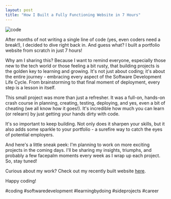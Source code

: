 ```yaml
---
layout: post
title: "How I Built a Fully Functioning Website in 7 Hours"
---
```

<img target="assets/img/posts/code.jpeg" alt="code">

After months of not writing a single line of code (yes, even coders need a break!), I decided to dive right back in. And guess what? I built a portfolio website from scratch in just 7 hours!

Why am I sharing this? Because I want to remind everyone, especially those new to the tech world or those feeling a bit rusty, that building projects is the golden key to learning and growing. It's not just about coding; it's about the entire journey - embracing every aspect of the Software Development Life Cycle. From brainstorming to that final moment of deployment, every step is a lesson in itself.

This small project was more than just a refresher. It was a full-on, hands-on crash course in planning, creating, testing, deploying, and yes, even a bit of cheating (we all know how it goes!). It's incredible how much you can learn (or relearn) by just getting your hands dirty with code.

It's so important to keep building. Not only does it sharpen your skills, but it also adds some sparkle to your portfolio - a surefire way to catch the eyes of potential employers. 

And here's a little sneak peek: I'm planning to work on more exciting projects in the coming days. I'll be sharing my insights, triumphs, and probably a few facepalm moments every week as I wrap up each project. So, stay tuned!

Curious about my work? Check out my recently built website <a href="https://lnkd.in/gPvpwTXp" target="_blank">here</a>.

Happy coding!

#coding #softwaredevelopment #learningbydoing #sideprojects #career